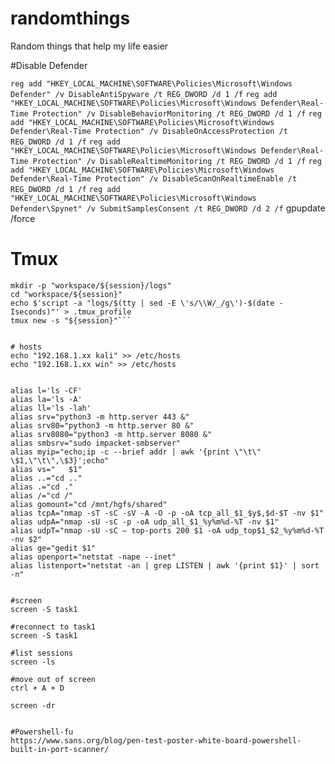 # randomthings
Random things that help my life easier

#Disable Defender

```reg add "HKEY_LOCAL_MACHINE\SOFTWARE\Policies\Microsoft\Windows Defender" /v DisableAntiSpyware /t REG_DWORD /d 1 /f```
```reg add "HKEY_LOCAL_MACHINE\SOFTWARE\Policies\Microsoft\Windows Defender\Real-Time Protection" /v DisableBehaviorMonitoring /t REG_DWORD /d 1 /f```
```reg add "HKEY_LOCAL_MACHINE\SOFTWARE\Policies\Microsoft\Windows Defender\Real-Time Protection" /v DisableOnAccessProtection /t REG_DWORD /d 1 /f```
```reg add "HKEY_LOCAL_MACHINE\SOFTWARE\Policies\Microsoft\Windows Defender\Real-Time Protection" /v DisableRealtimeMonitoring /t REG_DWORD /d 1 /f```
```reg add "HKEY_LOCAL_MACHINE\SOFTWARE\Policies\Microsoft\Windows Defender\Real-Time Protection" /v DisableScanOnRealtimeEnable /t REG_DWORD /d 1 /f```
```reg add "HKEY_LOCAL_MACHINE\SOFTWARE\Policies\Microsoft\Windows Defender\Spynet" /v SubmitSamplesConsent /t REG_DWORD /d 2 /f```
  gpupdate /force

# Tmux 
```export session="engagement" # or experiments" or "laboratory"
mkdir -p "workspace/${session}/logs"
cd "workspace/${session}"
echo $'script -a "logs/$(tty | sed -E \'s/\\W/_/g\')-$(date -Iseconds)"' > .tmux_profile
tmux new -s "${session}"```


# hosts
echo "192.168.1.xx kali" >> /etc/hosts
echo "192.168.1.xx win" >> /etc/hosts


alias l='ls -CF'
alias la='ls -A'
alias ll='ls -lah'
alias srv="python3 -m http.server 443 &"
alias srv80="python3 -m http.server 80 &"
alias srv8080="python3 -m http.server 8080 &"
alias smbsrv="sudo impacket-smbserver"
alias myip="echo;ip -c --brief addr | awk '{print \"\t\" \$1,\"\t\",\$3}';echo"
alias vs="   $1"
alias ..="cd .."
alias .="cd ."
alias /="cd /"
alias gomount="cd /mnt/hgfs/shared"
alias tcpA="nmap -sT -sC -sV -A -O -p -oA tcp_all_$1_$y$,$d-$T -nv $1"
alias udpA="nmap -sU -sC -p -oA udp_all_$1_%y%m%d-%T -nv $1"
alias udpT="nmap -sU -sC — top-ports 200 $1 -oA udp_top$1_$2_%y%m%d-%T -nv $2"
alias ge="gedit $1"
alias openport="netstat -nape --inet"
alias listenport="netstat -an | grep LISTEN | awk '{print $1}' | sort -n"


#screen
screen -S task1

#reconnect to task1
screen -S task1

#list sessions 
screen -ls

#move out of screen
ctrl + A + D

screen -dr 


#Powershell-fu
https://www.sans.org/blog/pen-test-poster-white-board-powershell-built-in-port-scanner/



